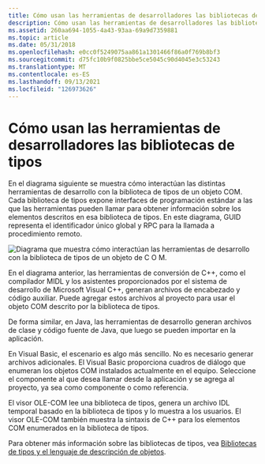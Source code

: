 ```yaml
---
title: Cómo usan las herramientas de desarrolladores las bibliotecas de tipos
description: Cómo usan las herramientas de desarrolladores las bibliotecas de tipos
ms.assetid: 260aa694-1055-4a43-93aa-69a9d7359881
ms.topic: article
ms.date: 05/31/2018
ms.openlocfilehash: e0cc0f5249075aa861a1301466f86a0f769b8bf3
ms.sourcegitcommit: d75fc10b9f0825bbe5ce5045c90d4045e3c53243
ms.translationtype: MT
ms.contentlocale: es-ES
ms.lasthandoff: 09/13/2021
ms.locfileid: "126973626"
---
```

# <a name="how-developer-tools-use-type-libraries"></a>Cómo usan las herramientas de desarrolladores las bibliotecas de tipos

En el diagrama siguiente se muestra cómo interactúan las distintas herramientas de desarrollo con la biblioteca de tipos de un objeto COM. Cada biblioteca de tipos expone interfaces de programación estándar a las que las herramientas pueden llamar para obtener información sobre los elementos descritos en esa biblioteca de tipos. En este diagrama, GUID representa el identificador único global y RPC para la llamada a procedimiento remoto.

![Diagrama que muestra cómo interactúan las herramientas de desarrollo con la biblioteca de tipos de un objeto de C O M.](images/09983c96-3f01-4ad5-8d3e-12b8ed28c35d.png)

En el diagrama anterior, las herramientas de conversión de C++, como el compilador MIDL y los asistentes proporcionados por el sistema de desarrollo de Microsoft Visual C++, generan archivos de encabezado y código auxiliar. Puede agregar estos archivos al proyecto para usar el objeto COM descrito por la biblioteca de tipos.

De forma similar, en Java, las herramientas de desarrollo generan archivos de clase y código fuente de Java, que luego se pueden importar en la aplicación.

En Visual Basic, el escenario es algo más sencillo. No es necesario generar archivos adicionales. El Visual Basic proporciona cuadros de diálogo que enumeran los objetos COM instalados actualmente en el equipo. Seleccione el componente al que desea llamar desde la aplicación y se agrega al proyecto, ya sea como componente o como referencia.

El visor OLE-COM lee una biblioteca de tipos, genera un archivo IDL temporal basado en la biblioteca de tipos y lo muestra a los usuarios. El visor OLE-COM también muestra la sintaxis de C++ para los elementos COM enumerados en la biblioteca de tipos.

Para obtener más información sobre las bibliotecas de tipos, vea [Bibliotecas de tipos y el lenguaje de descripción de objetos](/previous-versions/windows/desktop/automat/type-libraries-and-the-object-description-language).

 

 